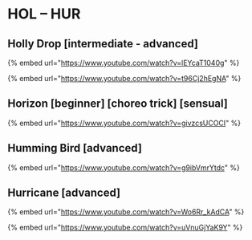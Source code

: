 # HOL – HUR

## Holly Drop \[intermediate - advanced]

{% embed url="https://www.youtube.com/watch?v=lEYcaT1040g" %}

{% embed url="https://www.youtube.com/watch?v=t96Cj2hEgNA" %}

## Horizon \[beginner] \[choreo trick] \[sensual]

{% embed url="https://www.youtube.com/watch?v=givzcsUCOCI" %}

## Humming Bird \[advanced]

{% embed url="https://www.youtube.com/watch?v=g9ibVmrYtdc" %}

## Hurricane \[advanced]

{% embed url="https://www.youtube.com/watch?v=Wo6Rr_kAdCA" %}

{% embed url="https://www.youtube.com/watch?v=uVnuGjYaK9Y" %}
